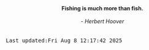 
<div align="center"><b><span>Fishing is much more than fish.</span></b><br><br><i> - Herbert Hoover</i></div>
<br><br><kbd>Last updated:Fri Aug  8 12:17:42 2025</kbd>